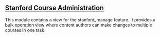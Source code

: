 [Stanford Course Administration](modules/stanford_courses_administration)   
---
This module contains a view for the stanford_manage feature. It provides a bulk operation view where content authors can make changes to multiple courses in one task.
